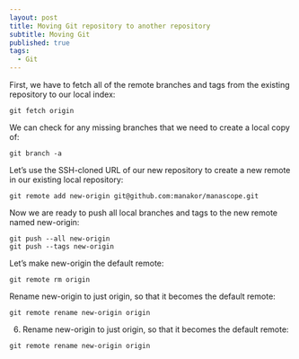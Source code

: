 ```yaml
---
layout: post
title: Moving Git repository to another repository
subtitle: Moving Git
published: true
tags:
  - Git
---
```



First, we have to fetch all of the remote branches and tags from the existing repository to our local index: 

 ~~~
 git fetch origin
 ~~~


We can check for any missing branches that we need to create a local copy of: 
 
 ~~~
 git branch -a
 ~~~


Let’s use the SSH-cloned URL of our new repository to create a new remote in our existing local repository: 
 
 ~~~~
 git remote add new-origin git@github.com:manakor/manascope.git
 ~~~~


Now we are ready to push all local branches and tags to the new remote named new-origin: 
 
 ~~~
 git push --all new-origin 
 git push --tags new-origin
 ~~~


Let’s make new-origin the default remote: 
 
 ~~~
 git remote rm origin
 ~~~


Rename new-origin to just origin, so that it becomes the default remote: 
 
 ~~~
 git remote rename new-origin origin
 ~~~



6. Rename new-origin to just origin, so that it becomes the default remote: 
 ~~~
 git remote rename new-origin origin
 ~~~
